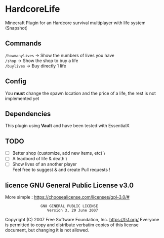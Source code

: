 # HardcoreLife
Minecraft Plugin for an Hardcore survival multiplayer with life system
(Snapshot)

## Commands

```/howmanylives``` -> Show the numbers of lives you have \
```/shop``` -> Show the shop to buy a life \
```/buylives``` -> Buy directly 1 life

## Config
You **must** change the spawn location and the price of a life, the rest is not implemented yet

## Dependencies
This plugin using **Vault** and have been tested with EssentialX

## TODO
- [ ] Better shop (customize, add new items, etc) \
- [ ] A leadbord of life & death \
- [ ] Show lives of an another player \
Feel free to suggest & and create Pull requests !

## licence GNU General Public License v3.0
More simple : https://choosealicense.com/licenses/gpl-3.0/#

                    GNU GENERAL PUBLIC LICENSE
                       Version 3, 29 June 2007

 Copyright (C) 2007 Free Software Foundation, Inc. <https://fsf.org/>
 Everyone is permitted to copy and distribute verbatim copies
 of this license document, but changing it is not allowed.
